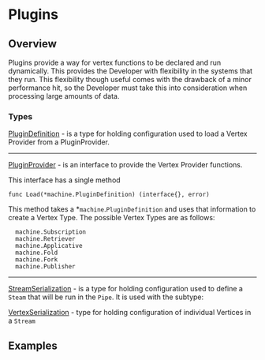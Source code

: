 # Plugins

## Overview
Plugins provide a way for vertex functions to be declared and run dynamically. This provides the Developer with flexibility in the systems that they run. This flexibility though useful comes with the drawback of a minor performance hit, so the Developer must take this into consideration when processing large amounts of data.

### Types

[PluginDefinition](https://pkg.go.dev/github.com/whitaker-io/machine#PluginDefinition) - is a type for holding configuration used to load a Vertex Provider from a PluginProvider.

----

[PluginProvider](https://pkg.go.dev/github.com/whitaker-io/machine#PluginProvider) - is an interface to provide the Vertex Provider functions. 

This interface has a single method 
```golang
func Load(*machine.PluginDefinition) (interface{}, error)
```

This method takes a *`machine`.`PluginDefinition` and uses that information to create a Vertex Type. The possible Vertex Types are as follows:

```golang
  machine.Subscription
  machine.Retriever
  machine.Applicative
  machine.Fold
  machine.Fork
  machine.Publisher
```

----

[StreamSerialization](https://pkg.go.dev/github.com/whitaker-io/machine#StreamSerialization) - is a type for holding configuration used to define a `Steam` that will be run in the `Pipe`. It is used with the subtype:

[VertexSerialization](https://pkg.go.dev/github.com/whitaker-io/machine#VertexSerialization) - type for holding configuration of individual Vertices in a `Stream`

## Examples
